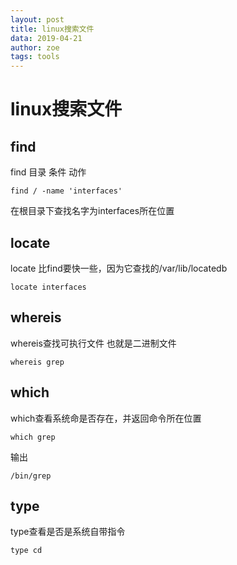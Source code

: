 ```yaml
---
layout: post
title: linux搜索文件 
data: 2019-04-21
author: zoe
tags: tools
---
```


# linux搜索文件

## find
find 目录 条件 动作
```Shell
find / -name 'interfaces'
```
在根目录下查找名字为interfaces所在位置

## locate
locate 比find要快一些，因为它查找的/var/lib/locatedb
```Shell
locate interfaces
```

## whereis
whereis查找可执行文件 也就是二进制文件
```Shell
whereis grep
```

## which
which查看系统命是否存在，并返回命令所在位置
```Shell
which grep
```
输出
```Shell
/bin/grep
```

## type
 type查看是否是系统自带指令
```Shell
type cd
```
